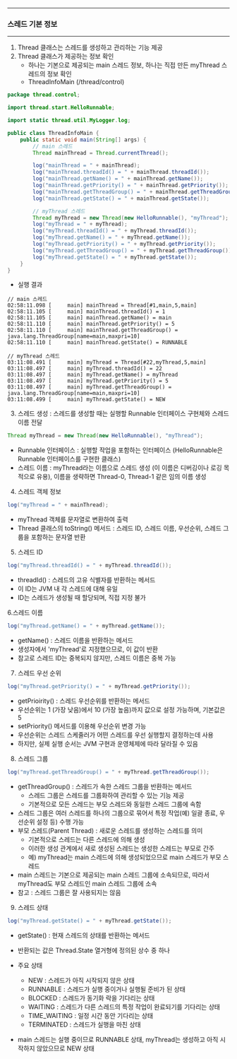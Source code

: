 -----
### 스레드 기본 정보
-----
1. Thread 클래스는 스레드를 생성하고 관리하는 기능 제공
2. Thread 클래스가 제공하는 정보 확인
   - 하나는 기본으로 제공되는 main 스레드 정보, 하나는 직접 만든 myThread 스레드의 정보 확인
   - ThreadInfoMain (/thread/control)
```java
package thread.control;

import thread.start.HelloRunnable;

import static thread.util.MyLogger.log;

public class ThreadInfoMain {
    public static void main(String[] args) {
        // main 스레드
        Thread mainThread = Thread.currentThread();

        log("mainThread = " + mainThread);
        log("mainThread.threadId() = " + mainThread.threadId());
        log("mainThread.getName() = " + mainThread.getName());
        log("mainThread.getPriority() = " + mainThread.getPriority());
        log("mainThread.getThreadGroup() = " + mainThread.getThreadGroup());
        log("mainThread.getState() = " + mainThread.getState());

        // myThread 스레드
        Thread myThread = new Thread(new HelloRunnable(), "myThread");
        log("myThread = " + myThread);
        log("myThread.threadId() = " + myThread.threadId());
        log("myThread.getName() = " + myThread.getName());
        log("myThread.getPriority() = " + myThread.getPriority());
        log("myThread.getThreadGroup() = " + myThread.getThreadGroup());
        log("myThread.getState() = " + myThread.getState());
    }
}
```
  - 실행 결과
```
// main 스레드
02:58:11.098 [     main] mainThread = Thread[#1,main,5,main]
02:58:11.105 [     main] mainThread.threadId() = 1
02:58:11.105 [     main] mainThread.getName() = main
02:58:11.110 [     main] mainThread.getPriority() = 5
02:58:11.110 [     main] mainThread.getThreadGroup() = java.lang.ThreadGroup[name=main,maxpri=10]
02:58:11.110 [     main] mainThread.getState() = RUNNABLE

// myThread 스레드
03:11:08.491 [     main] myThread = Thread[#22,myThread,5,main]
03:11:08.497 [     main] myThread.threadId() = 22
03:11:08.497 [     main] myThread.getName() = myThread
03:11:08.497 [     main] myThread.getPriority() = 5
03:11:08.497 [     main] myThread.getThreadGroup() = java.lang.ThreadGroup[name=main,maxpri=10]
03:11:08.499 [     main] myThread.getState() = NEW
```

3. 스레드 생성 : 스레드를 생성할 때는 실행할 Runnable 인터페이스 구현체와 스레드 이름 전달
```java
Thread myThread = new Thread(new HelloRunnable(), "myThread");
```
  - Runnable 인터페이스 : 실행할 작업을 포함하는 인터페이스 (HelloRunnable은 Runnable 인터페이스를 구현한 클래스)
  - 스레드 이름 : myThread라는 이름으로 스레드 생성 (이 이름은 디버깅이나 로깅 목적으로 유용), 이름을 생략하면 Thread-0, Thread-1 같은 임의 이름 생성

4. 스레드 객체 정보
```java
log("myThread = " + mainThread);
```
  - myThread 객체를 문자열로 변환하여 출력
  - Thread 클래스의 toString() 메서드 : 스레드 ID, 스레드 이름, 우선순위, 스레드 그룹을 포함하는 문자열 반환

5. 스레드 ID
```java
log("myThread.threadId() = " + myThread.threadId());
```
  - threadId() : 스레드의 고유 식별자를 반환하는 메서드
  - 이 ID는 JVM 내 각 스레드에 대해 유일
  - ID는 스레드가 생성될 때 할당되며, 직접 지정 불가

6.스레드 이름
```java
log("myThread.getName() = " + myThread.getName());
```
  - getName() : 스레드 이름을 반환하는 메서드
  - 생성자에서 'myThread'로 지정했으므로, 이 값이 반환
  - 참고로 스레드 ID는 중복되지 않지만, 스레드 이름은 중복 가능

7. 스레드 우선 순위
```java
log("myThread.getPriority() = " + myThread.getPriority());
```
  - getPrioirity() : 스레드 우선순위를 반환하는 메서드
  - 우선순위는 1 (가장 낮음)에서 10 (가장 높음)까지 값으로 설정 가능하며, 기본값은 5
  - setPriority() 메서드를 이용해 우선순위 변경 가능
  - 우선순위는 스레드 스케줄러가 어떤 스레드를 우선 실행할지 결정하는데 사용
  - 하지만, 실제 실행 순서는 JVM 구현과 운영체제에 따라 달라질 수 있음

8. 스레드 그룹
```java
log("myThread.getThreadGroup() = " + myThread.getThreadGroup());
```
  - getThreadGroup() : 스레드가 속한 스레드 그룹을 반환하는 메서드
    + 스레드 그룹은 스레드를 그룹화하여 관리할 수 있는 기능 제공
    + 기본적으로 모든 스레드는 부모 스레드와 동일한 스레드 그룹에 속함
  - 스레드 그룹은 여러 스레드를 하나의 그룹으로 묶어서 특정 작업(예) 일괄 종료, 우선순위 설정 등) 수행 가능
  - 부모 스레드(Parent Thread) : 새로운 스레드를 생성하는 스레드를 의미
    + 기본적으로 스레드는 다른 스레드에 의해 생성
    + 이러한 생성 관계에서 새로 생성된 스레드는 생성한 스레드는 부모로 간주
    + 예) myThread는 main 스레드에 의해 생성되었으므로 main 스레드가 부모 스레드
  - main 스레드는 기본으로 제공되는 main 스레드 그룹에 소속되므로, 따라서 myThread도 부모 스레드인 main 스레드 그룹에 소속
  - 참고 : 스레드 그룹은 잘 사용되지는 않음

9. 스레드 상태
```java
log("myThread.getState() = " + myThread.getState());
```
  - getState() : 현재 스레드의 상태를 반환하는 메서드
  - 반환되는 값은 Thread.State 열거형에 정의된 상수 중 하나
  - 주요 상태
    + NEW : 스레드가 아직 시작되지 않은 상태
    + RUNNABLE : 스레드가 실행 중이거나 실행될 준비가 된 상태
    + BLOCKED : 스레드가 동기화 락을 기다리는 상태
    + WAITING : 스레드가 다른 스레드의 특정 작업이 완료되기를 기다리는 상태
    + TIME_WAITING : 일정 시간 동안 기다리는 상태
    + TERMINATED : 스레드가 실행을 마친 상태
    
 - main 스레드는 실행 중이므로 RUNNABLE 상태, myThread는 생성하고 아직 시작하지 않았으므로 NEW 상태
